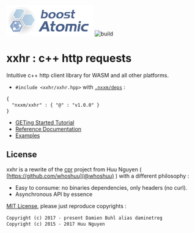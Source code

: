 ![xxhr logo](./doc/logo.png)
![build](https://github.com/nxxm/xxhr/workflows/build/badge.svg)

# xxhr : c++ http requests
Intuitive c++ http client library for WASM and all other platforms.

* `#include <xxhr/xxhr.hpp>` with [`.nxxm/deps`](https://nxxm.github.io) : 

```
{
  "nxxm/xxhr" : { "@" : "v1.0.0" }
}
```

* [GETing Started Tutorial](https://nxxm.github.io/xxhr/html/getting-started-cpp.html)
* [Reference Documentation](https://nxxm.github.io/xxhr/html/namespacexxhr.html)
* [Examples](https://nxxm.github.io/xxhr/html/pages.html)

## License
xxhr is a rewrite of the [cpr](https://github.com/whoshuu/cpr) project from Huu Nguyen ( [https://github.com/whoshuu](@whoshuu) ) with a different philosophy :
  - Easy to consume: no binaries dependencies, only headers (no curl).
  - Asynchronous API by essence

[MIT License](./LICENSE.md), please just reproduce copyrights : 

```
Copyright (c) 2017 - present Damien Buhl alias daminetreg
Copyright (c) 2015 - 2017 Huu Nguyen
```
